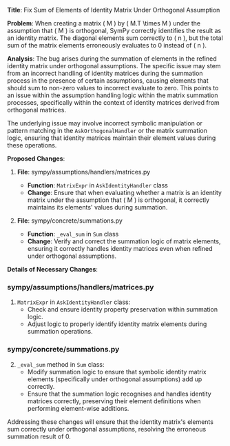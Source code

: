 **Title**: Fix Sum of Elements of Identity Matrix Under Orthogonal Assumption

**Problem**:
When creating a matrix \( M \) by \( M.T \times M \) under the assumption that \( M \) is orthogonal, SymPy correctly identifies the result as an identity matrix. The diagonal elements sum correctly to \( n \), but the total sum of the matrix elements erroneously evaluates to 0 instead of \( n \).

**Analysis**:
The bug arises during the summation of elements in the refined identity matrix under orthogonal assumptions. The specific issue may stem from an incorrect handling of identity matrices during the summation process in the presence of certain assumptions, causing elements that should sum to non-zero values to incorrect evaluate to zero. This points to an issue within the assumption handling logic within the matrix summation processes, specifically within the context of identity matrices derived from orthogonal matrices.

The underlying issue may involve incorrect symbolic manipulation or pattern matching in the `AskOrthogonalHandler` or the matrix summation logic, ensuring that identity matrices maintain their element values during these operations.

**Proposed Changes**:
1. **File**: sympy/assumptions/handlers/matrices.py
   - **Function**: `MatrixExpr` in `AskIdentityHandler` class
   - **Change**: Ensure that when evaluating whether a matrix is an identity matrix under the assumption that \( M \) is orthogonal, it correctly maintains its elements' values during summation.

2. **File**: sympy/concrete/summations.py
   - **Function**: `_eval_sum` in `Sum` class
   - **Change**: Verify and correct the summation logic of matrix elements, ensuring it correctly handles identity matrices even when refined under orthogonal assumptions.

**Details of Necessary Changes**:

### sympy/assumptions/handlers/matrices.py
1. `MatrixExpr` in `AskIdentityHandler` class:
   - Check and ensure identity property preservation within summation logic.
   - Adjust logic to properly identify identity matrix elements during summation operations.

### sympy/concrete/summations.py
2. `_eval_sum` method in `Sum` class:
   - Modify summation logic to ensure that symbolic identity matrix elements (specifically under orthogonal assumptions) add up correctly.
   - Ensure that the summation logic recognises and handles identity matrices correctly, preserving their element definitions when performing element-wise additions.

Addressing these changes will ensure that the identity matrix's elements sum correctly under orthogonal assumptions, resolving the erroneous summation result of 0.
